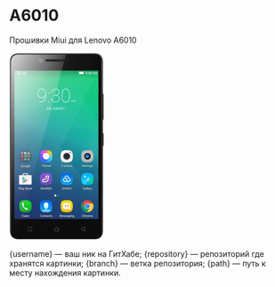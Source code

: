 # A6010
Прошивки Miui для Lenovo A6010

![Image alt](https://github.com/nullwebtest/a6010/blob/master/image/a6010.jpg)


{username} — ваш ник на ГитХабе;
{repository} — репозиторий где хранятся картинки;
{branch} — ветка репозитория;
{path} — путь к месту нахождения картинки.